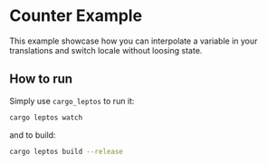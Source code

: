 # Counter Example

This example showcase how you can interpolate a variable in your translations and switch locale without loosing state.

## How to run

Simply use `cargo_leptos` to run it:

```sh
cargo leptos watch
```

and to build:

```sh
cargo leptos build --release
```
